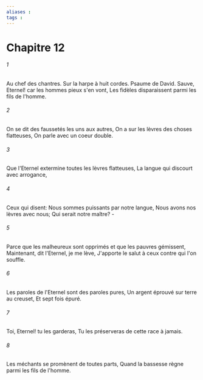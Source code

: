 ```yaml
---
aliases : 
tags : 
---
```


# Chapitre 12

###### 1
Au chef des chantres. Sur la harpe à huit cordes. Psaume de David. Sauve, Eternel! car les hommes pieux s'en vont, Les fidèles disparaissent parmi les fils de l'homme.
###### 2
On se dit des faussetés les uns aux autres, On a sur les lèvres des choses flatteuses, On parle avec un coeur double.
###### 3
Que l'Eternel extermine toutes les lèvres flatteuses, La langue qui discourt avec arrogance,
###### 4
Ceux qui disent: Nous sommes puissants par notre langue, Nous avons nos lèvres avec nous; Qui serait notre maître? -
###### 5
Parce que les malheureux sont opprimés et que les pauvres gémissent, Maintenant, dit l'Eternel, je me lève, J'apporte le salut à ceux contre qui l'on souffle.
###### 6
Les paroles de l'Eternel sont des paroles pures, Un argent éprouvé sur terre au creuset, Et sept fois épuré.
###### 7
Toi, Eternel! tu les garderas, Tu les préserveras de cette race à jamais.
###### 8
Les méchants se promènent de toutes parts, Quand la bassesse règne parmi les fils de l'homme.
